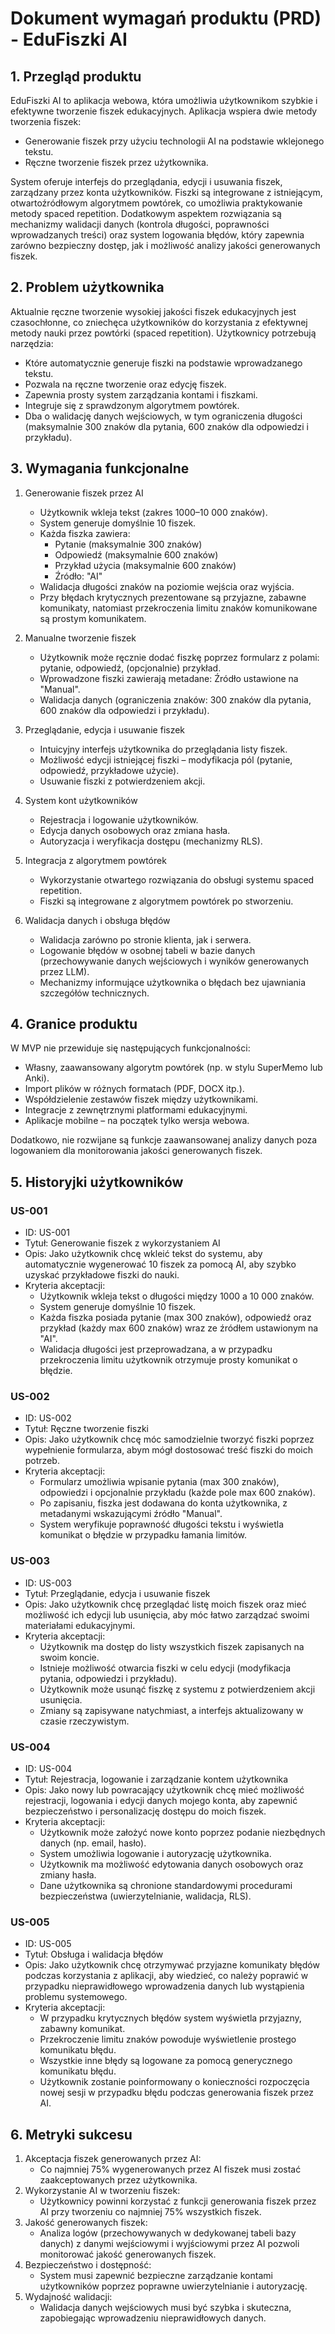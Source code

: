 # Dokument wymagań produktu (PRD) - EduFiszki AI

## 1. Przegląd produktu
EduFiszki AI to aplikacja webowa, która umożliwia użytkownikom szybkie i efektywne tworzenie fiszek edukacyjnych. Aplikacja wspiera dwie metody tworzenia fiszek:
- Generowanie fiszek przy użyciu technologii AI na podstawie wklejonego tekstu.
- Ręczne tworzenie fiszek przez użytkownika.

System oferuje interfejs do przeglądania, edycji i usuwania fiszek, zarządzany przez konta użytkowników. Fiszki są integrowane z istniejącym, otwartoźródłowym algorytmem powtórek, co umożliwia praktykowanie metody spaced repetition. Dodatkowym aspektem rozwiązania są mechanizmy walidacji danych (kontrola długości, poprawności wprowadzanych treści) oraz system logowania błędów, który zapewnia zarówno bezpieczny dostęp, jak i możliwość analizy jakości generowanych fiszek.

## 2. Problem użytkownika
Aktualnie ręczne tworzenie wysokiej jakości fiszek edukacyjnych jest czasochłonne, co zniechęca użytkowników do korzystania z efektywnej metody nauki przez powtórki (spaced repetition). Użytkownicy potrzebują narzędzia:
- Które automatycznie generuje fiszki na podstawie wprowadzanego tekstu.
- Pozwala na ręczne tworzenie oraz edycję fiszek.
- Zapewnia prosty system zarządzania kontami i fiszkami.
- Integruje się z sprawdzonym algorytmem powtórek.
- Dba o walidację danych wejściowych, w tym ograniczenia długości (maksymalnie 300 znaków dla pytania, 600 znaków dla odpowiedzi i przykładu).

## 3. Wymagania funkcjonalne
1. Generowanie fiszek przez AI
    - Użytkownik wkleja tekst (zakres 1000–10 000 znaków).
    - System generuje domyślnie 10 fiszek.
    - Każda fiszka zawiera:
        - Pytanie (maksymalnie 300 znaków)
        - Odpowiedź (maksymalnie 600 znaków)
        - Przykład użycia (maksymalnie 600 znaków)
        - Źródło: "AI"
    - Walidacja długości znaków na poziomie wejścia oraz wyjścia.
    - Przy błędach krytycznych prezentowane są przyjazne, zabawne komunikaty, natomiast przekroczenia limitu znaków komunikowane są prostym komunikatem.

2. Manualne tworzenie fiszek
    - Użytkownik może ręcznie dodać fiszkę poprzez formularz z polami: pytanie, odpowiedź, (opcjonalnie) przykład.
    - Wprowadzone fiszki zawierają metadane: Źródło ustawione na "Manual".
    - Walidacja danych (ograniczenia znaków: 300 znaków dla pytania, 600 znaków dla odpowiedzi i przykładu).

3. Przeglądanie, edycja i usuwanie fiszek
    - Intuicyjny interfejs użytkownika do przeglądania listy fiszek.
    - Możliwość edycji istniejącej fiszki – modyfikacja pól (pytanie, odpowiedź, przykładowe użycie).
    - Usuwanie fiszki z potwierdzeniem akcji.

4. System kont użytkowników
    - Rejestracja i logowanie użytkowników.
    - Edycja danych osobowych oraz zmiana hasła.
    - Autoryzacja i weryfikacja dostępu (mechanizmy RLS).

5. Integracja z algorytmem powtórek
    - Wykorzystanie otwartego rozwiązania do obsługi systemu spaced repetition.
    - Fiszki są integrowane z algorytmem powtórek po stworzeniu.

6. Walidacja danych i obsługa błędów
    - Walidacja zarówno po stronie klienta, jak i serwera.
    - Logowanie błędów w osobnej tabeli w bazie danych (przechowywanie danych wejściowych i wyników generowanych przez LLM).
    - Mechanizmy informujące użytkownika o błędach bez ujawniania szczegółów technicznych.

## 4. Granice produktu
W MVP nie przewiduje się następujących funkcjonalności:
- Własny, zaawansowany algorytm powtórek (np. w stylu SuperMemo lub Anki).
- Import plików w różnych formatach (PDF, DOCX itp.).
- Współdzielenie zestawów fiszek między użytkownikami.
- Integracje z zewnętrznymi platformami edukacyjnymi.
- Aplikacje mobilne – na początek tylko wersja webowa.

Dodatkowo, nie rozwijane są funkcje zaawansowanej analizy danych poza logowaniem dla monitorowania jakości generowanych fiszek.

## 5. Historyjki użytkowników

### US-001
- ID: US-001
- Tytuł: Generowanie fiszek z wykorzystaniem AI
- Opis: Jako użytkownik chcę wkleić tekst do systemu, aby automatycznie wygenerować 10 fiszek za pomocą AI, aby szybko uzyskać przykładowe fiszki do nauki.
- Kryteria akceptacji:
    - Użytkownik wkleja tekst o długości między 1000 a 10 000 znaków.
    - System generuje domyślnie 10 fiszek.
    - Każda fiszka posiada pytanie (max 300 znaków), odpowiedź oraz przykład (każdy max 600 znaków) wraz ze źródłem ustawionym na "AI".
    - Walidacja długości jest przeprowadzana, a w przypadku przekroczenia limitu użytkownik otrzymuje prosty komunikat o błędzie.

### US-002
- ID: US-002
- Tytuł: Ręczne tworzenie fiszki
- Opis: Jako użytkownik chcę móc samodzielnie tworzyć fiszki poprzez wypełnienie formularza, abym mógł dostosować treść fiszki do moich potrzeb.
- Kryteria akceptacji:
    - Formularz umożliwia wpisanie pytania (max 300 znaków), odpowiedzi i opcjonalnie przykładu (każde pole max 600 znaków).
    - Po zapisaniu, fiszka jest dodawana do konta użytkownika, z metadanymi wskazującymi źródło "Manual".
    - System weryfikuje poprawność długości tekstu i wyświetla komunikat o błędzie w przypadku łamania limitów.

### US-003
- ID: US-003
- Tytuł: Przeglądanie, edycja i usuwanie fiszek
- Opis: Jako użytkownik chcę przeglądać listę moich fiszek oraz mieć możliwość ich edycji lub usunięcia, aby móc łatwo zarządzać swoimi materiałami edukacyjnymi.
- Kryteria akceptacji:
    - Użytkownik ma dostęp do listy wszystkich fiszek zapisanych na swoim koncie.
    - Istnieje możliwość otwarcia fiszki w celu edycji (modyfikacja pytania, odpowiedzi i przykładu).
    - Użytkownik może usunąć fiszkę z systemu z potwierdzeniem akcji usunięcia.
    - Zmiany są zapisywane natychmiast, a interfejs aktualizowany w czasie rzeczywistym.

### US-004
- ID: US-004
- Tytuł: Rejestracja, logowanie i zarządzanie kontem użytkownika
- Opis: Jako nowy lub powracający użytkownik chcę mieć możliwość rejestracji, logowania i edycji danych mojego konta, aby zapewnić bezpieczeństwo i personalizację dostępu do moich fiszek.
- Kryteria akceptacji:
    - Użytkownik może założyć nowe konto poprzez podanie niezbędnych danych (np. email, hasło).
    - System umożliwia logowanie i autoryzację użytkownika.
    - Użytkownik ma możliwość edytowania danych osobowych oraz zmiany hasła.
    - Dane użytkownika są chronione standardowymi procedurami bezpieczeństwa (uwierzytelnianie, walidacja, RLS).

### US-005
- ID: US-005
- Tytuł: Obsługa i walidacja błędów
- Opis: Jako użytkownik chcę otrzymywać przyjazne komunikaty błędów podczas korzystania z aplikacji, aby wiedzieć, co należy poprawić w przypadku nieprawidłowego wprowadzenia danych lub wystąpienia problemu systemowego.
- Kryteria akceptacji:
    - W przypadku krytycznych błędów system wyświetla przyjazny, zabawny komunikat.
    - Przekroczenie limitu znaków powoduje wyświetlenie prostego komunikatu błędu.
    - Wszystkie inne błędy są logowane za pomocą generycznego komunikatu błędu.
    - Użytkownik zostanie poinformowany o konieczności rozpoczęcia nowej sesji w przypadku błędu podczas generowania fiszek przez AI.

## 6. Metryki sukcesu
1. Akceptacja fiszek generowanych przez AI:
    - Co najmniej 75% wygenerowanych przez AI fiszek musi zostać zaakceptowanych przez użytkownika.
2. Wykorzystanie AI w tworzeniu fiszek:
    - Użytkownicy powinni korzystać z funkcji generowania fiszek przez AI przy tworzeniu co najmniej 75% wszystkich fiszek.
3. Jakość generowanych fiszek:
    - Analiza logów (przechowywanych w dedykowanej tabeli bazy danych) z danymi wejściowymi i wyjściowymi przez AI pozwoli monitorować jakość generowanych fiszek.
4. Bezpieczeństwo i dostępność:
    - System musi zapewnić bezpieczne zarządzanie kontami użytkowników poprzez poprawne uwierzytelnianie i autoryzację.
5. Wydajność walidacji:
    - Walidacja danych wejściowych musi być szybka i skuteczna, zapobiegając wprowadzeniu nieprawidłowych danych.
